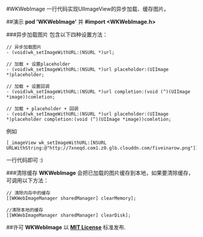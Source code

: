 #WKWebImage
一行代码实现UIImageView的异步加载、缓存图片。

##演示
**pod 'WKWebImage'** 并 **#import \<WKWebImage.h>**

###异步加载图片
包含以下四种设置方法：

	// 异步加载图片
	- (void)wk_setImageWithURL:(NSURL *)url;
	
	// 加载 + 设置placeholder
	- (void)wk_setImageWithURL:(NSURL *)url placeholder:(UIImage *)placeholder;
	
	// 加载 + 设置回调
	- (void)wk_setImageWithURL:(NSURL *)url completion:(void (^)(UIImage *image))comletion;

	// 加载 + placeholder + 回调
	- (void)wk_setImageWithURL:(NSURL *)url placeholder:(UIImage *)placeholder completion:(void (^)(UIImage *image))comletion;

例如

	[_imageView wk_setImageWithURL:[NSURL URLWithString:@"http://7xneqd.com1.z0.glb.clouddn.com/fiveinarow.png"]];

一行代码即可 :)

###清除缓存
**WKWebImage** 会把已加载的图片缓存到本地，如果要清除缓存，可调用以下方法：

	// 清除内存中的缓存
    [[WKWebImageManager sharedManager] clearMemory];
    
    //清除本地的缓存
    [[WKWebImageManager sharedManager] clearDisk];

##许可
**WKWebImage** 以 [__MIT License__](https://github.com/WelkinXie/WKWebImage/blob/master/LICENSE) 标准发布.